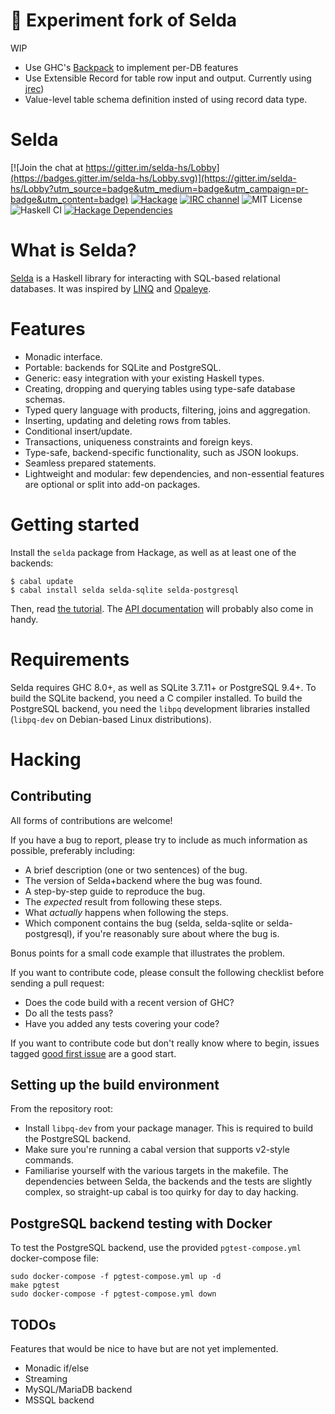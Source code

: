 🚧 Experiment fork of Selda
===========================
WIP

* Use GHC's [Backpack](https://gitlab.haskell.org/ghc/ghc/-/wikis/backpack) to implement per-DB features
* Use Extensible Record for table row input and output. Currently using [jrec](https://github.com/juspay/jrec))
* Value-level table schema definition insted of using record data type.

Selda
=====

[![Join the chat at https://gitter.im/selda-hs/Lobby](https://badges.gitter.im/selda-hs/Lobby.svg)](https://gitter.im/selda-hs/Lobby?utm_source=badge&utm_medium=badge&utm_campaign=pr-badge&utm_content=badge)
[![Hackage](https://img.shields.io/hackage/v/selda.svg?style=flat)](http://hackage.haskell.org/package/selda)
[![IRC channel](https://img.shields.io/badge/IRC-%23selda-1e72ff.svg?style=flat)](https://www.irccloud.com/invite?channel=%23selda&amp;hostname=irc.freenode.net&amp;port=6697&amp;ssl=1)
![MIT License](http://img.shields.io/badge/license-MIT-brightgreen.svg)
![Haskell CI](https://github.com/valderman/selda/workflows/Haskell%20CI/badge.svg)
[![Hackage Dependencies](https://img.shields.io/hackage-deps/v/selda.svg)](https://packdeps.haskellers.com/feed?needle=selda)


What is Selda?
==============
[Selda](https://selda.link) is a Haskell library for interacting with SQL-based relational databases.
It was inspired by [LINQ](https://en.wikipedia.org/wiki/Language_Integrated_Query) and
[Opaleye](http://hackage.haskell.org/package/opaleye).


Features
========

* Monadic interface.
* Portable: backends for SQLite and PostgreSQL.
* Generic: easy integration with your existing Haskell types.
* Creating, dropping and querying tables using type-safe database schemas.
* Typed query language with products, filtering, joins and aggregation.
* Inserting, updating and deleting rows from tables.
* Conditional insert/update.
* Transactions, uniqueness constraints and foreign keys.
* Type-safe, backend-specific functionality, such as JSON lookups.
* Seamless prepared statements.
* Lightweight and modular: few dependencies, and non-essential features are
  optional or split into add-on packages.


Getting started
===============

Install the `selda` package from Hackage, as well as at least one of the
backends:

    $ cabal update
    $ cabal install selda selda-sqlite selda-postgresql

Then, read [the tutorial](https://selda.link/tutorial).
The [API documentation](http://hackage.haskell.org/package/selda) will probably
also come in handy.


Requirements
============

Selda requires GHC 8.0+, as well as SQLite 3.7.11+ or PostgreSQL 9.4+.
To build the SQLite backend, you need a C compiler installed.
To build the PostgreSQL backend, you need the `libpq` development libraries
installed (`libpq-dev` on Debian-based Linux distributions).

Hacking
=======

Contributing
------------

All forms of contributions are welcome!

If you have a bug to report, please try to include as much information as
possible, preferably including:

* A brief description (one or two sentences) of the bug.
* The version of Selda+backend where the bug was found.
* A step-by-step guide to reproduce the bug.
* The *expected* result from following these steps.
* What *actually* happens when following the steps.
* Which component contains the bug (selda, selda-sqlite or selda-postgresql),
  if you're reasonably sure about where the bug is.

Bonus points for a small code example that illustrates the problem.

If you want to contribute code, please consult the following checklist before
sending a pull request:

* Does the code build with a recent version of GHC?
* Do all the tests pass?
* Have you added any tests covering your code?

If you want to contribute code but don't really know where to begin,
issues tagged [good first issue](https://github.com/valderman/selda/issues?q=is%3Aissue+is%3Aopen+label%3A%22good+first+issue%22) are a good start.


Setting up the build environment
--------------------------------

From the repository root:

* Install `libpq-dev` from your package manager.
    This is required to build the PostgreSQL backend.
* Make sure you're running a cabal version that supports v2-style commands.
* Familiarise yourself with the various targets in the makefile.
    The dependencies between Selda, the backends and the tests are slightly
    complex, so straight-up cabal is too quirky for day to day hacking.


PostgreSQL backend testing with Docker
--------------------------------------

To test the PostgreSQL backend, use the provided `pgtest-compose.yml` docker-compose file:
```
sudo docker-compose -f pgtest-compose.yml up -d
make pgtest
sudo docker-compose -f pgtest-compose.yml down
```


TODOs
-----

Features that would be nice to have but are not yet implemented.

* Monadic if/else
* Streaming
* MySQL/MariaDB backend
* MSSQL backend
